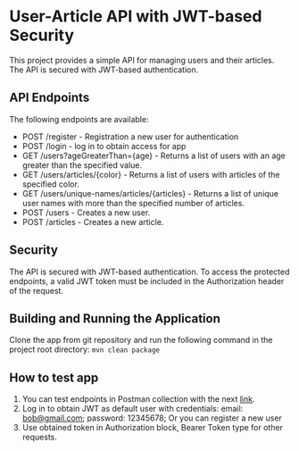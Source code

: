 ﻿# User-Article API with JWT-based Security
This project provides a simple API for managing users and their articles. The API is secured with JWT-based authentication.

## API Endpoints
The following endpoints are available:
- POST /register - Registration a new user for authentication
- POST /login - log in to obtain access for app
- GET /users?ageGreaterThan={age} - Returns a list of users with an age greater than the specified value.
- GET /users/articles/{color} - Returns a list of users with articles of the specified color.
- GET /users/unique-names/articles/{articles} - Returns a list of unique user names with more than the specified number of articles.
- POST /users - Creates a new user.
- POST /articles - Creates a new article.

## Security
The API is secured with JWT-based authentication. To access the protected endpoints, a valid JWT token must be included in the Authorization header of the request.

## Building and Running the Application 
Clone the app from git repository and run the following command in the project root directory:
`mvn clean package`

## How to test app
1. You can test endpoints in Postman collection with the next [link](https://www.postman.com/joint-operations-meteorologist-47467642/workspace/taraszhyravetskyipublicworkspace/collection/25554531-76ce6991-240d-4a87-bf56-e5781380da1b?action=share&creator=25554531). 
2. Log in to obtain JWT as default user with credentials: 
       email: bob@gmail.com; password: 12345678;
    Or you can register a new user
3. Use obtained token in Authorization block, Bearer Token type for other requests.
    

